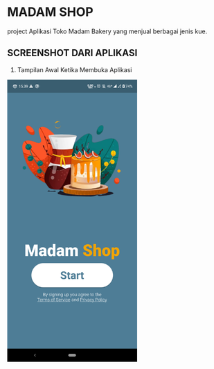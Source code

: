 # MADAM SHOP

project Aplikasi Toko Madam Bakery yang menjual berbagai jenis kue.

## SCREENSHOT DARI APLIKASI

1. Tampilan Awal Ketika Membuka Aplikasi 
<img src="flutter_01.png" alt="Tampilan Awal Ketika Membuka Aplikasi" width="300">
